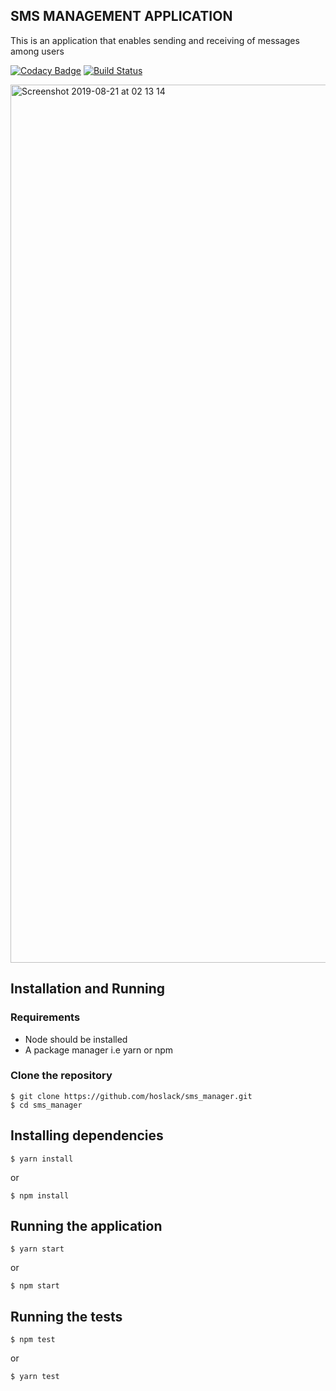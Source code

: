 ## SMS  MANAGEMENT APPLICATION
This is an application that enables sending and receiving of messages among users

[![Codacy Badge](https://api.codacy.com/project/badge/Grade/650848d2595547709bdf81996071abfb)](https://www.codacy.com/app/hoslack/sms_manager?utm_source=github.com&amp;utm_medium=referral&amp;utm_content=hoslack/sms_manager&amp;utm_campaign=Badge_Grade)
[![Build Status](https://travis-ci.org/hoslack/sms_manager.svg?branch=develop)](https://travis-ci.org/hoslack/sms_manager)

<img width="1405" alt="Screenshot 2019-08-21 at 02 13 14" src="https://user-images.githubusercontent.com/15017978/63391519-5db5b180-c3bb-11e9-8729-7a0b8ca10cad.png">

## Installation and Running

### Requirements
- Node should be installed 
- A package manager i.e yarn or npm

### Clone the repository
```
$ git clone https://github.com/hoslack/sms_manager.git
$ cd sms_manager 
```

## Installing dependencies

```
$ yarn install
```

or

```
$ npm install
```

## Running the application

```
$ yarn start
```

or 

```
$ npm start
```

## Running the tests

```
$ npm test
```

or

```
$ yarn test

```
